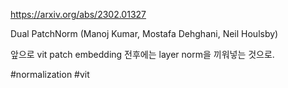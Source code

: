 https://arxiv.org/abs/2302.01327

Dual PatchNorm (Manoj Kumar, Mostafa Dehghani, Neil Houlsby)

앞으로 vit patch embedding 전후에는 layer norm을 끼워넣는 것으로.

#normalization #vit 
